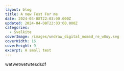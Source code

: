 ```yaml
---
layout: blog
title: A new Test For me
date: 2024-04-08T22:03:00.000Z
updated: 2024-04-08T22:03:00.000Z
categories:
  - Svelkite
coverImage: /images/undraw_digital_nomad_re_w8uy.svg
coverWidth: 16
coverHeight: 9
excerpt: A small test
---
```

wetwetwetwtesdsdf
